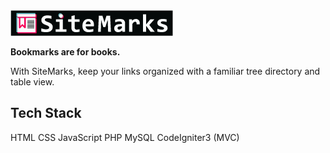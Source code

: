 <img src="/images/logos/logo-full.png">

<p><strong>Bookmarks are for books.</strong></p>
<p>With SiteMarks, keep your links organized with a familiar tree directory and table view.</p>

## Tech Stack

HTML
CSS
JavaScript
PHP
MySQL
CodeIgniter3 (MVC)
